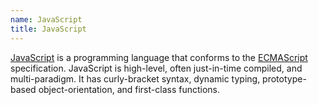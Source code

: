```yaml
---
name: JavaScript
title: JavaScript
---
```

[JavaScript][0] is a programming language that conforms to the [ECMAScript][1] specification. JavaScript is high-level, often just-in-time compiled, and multi-paradigm. It has curly-bracket syntax, dynamic typing, prototype-based object-orientation, and first-class functions. 

[0]: https://en.wikipedia.org/wiki/JavaScript
[1]: https://en.wikipedia.org/wiki/ECMAScript